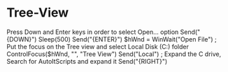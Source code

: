 # Tree-View
Press Down and Enter keys in order to select Open... option Send("{DOWN}") Sleep(500) Send("{ENTER}") $hWnd = WinWait("Open File") ; Put the focus on the Tree view and select Local Disk (C:) folder ControlFocus($hWnd, "", "Tree View") Send("Local") ; Expand the C drive, Search for AutoItScripts and expand it Send("{RIGHT}")
